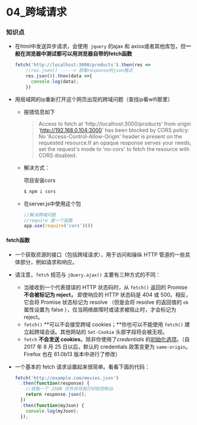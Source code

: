 # 04_跨域请求

### 知识点

- 在html中发送异步请求，会使用` jquery` 的ajax 和 axios或者其他库包，但**一般在浏览器中测试都可以用浏览器自带的fetch函数**

  ```js
  fetch('http://localhost:3000/products').then(res =>
      //res.json() -----> 获取response的json格式
      res.json()).then(data =>{
        console.log(data);
      })
  ```

- 用局域网的ip重新打开这个网页出现的跨域问题（查找ip看wifi那里）

  - 报错信息如下

    > Access to fetch at 'http://localhost:3000/products' from origin 'http://192.168.0.104:3000' has been blocked by CORS policy: No 'Access-Control-Allow-Origin' header is present on the requested resource.If an opaque response serves your needs, set the request's mode to 'no-cors' to fetch the resource with CORS disabled.
    
  - 解决方式：

    项目安装cors

    ```sh
    $ npm i cors
    ```

  - 在server.js中使用这个包
  
    ```js
    //解决跨域问题
    //require 是一个函数
    app.use(require('cors')())
    ```

#### fetch函数

- 一个获取资源的接口（包括跨域请求），用于访问和操纵 HTTP 管道的一些具体部分，例如请求和响应。

- 请注意，`fetch` 规范与 `jQuery.ajax()` 主要有三种方式的不同：

  - 当接收到一个代表错误的 HTTP 状态码时，从 `fetch()` 返回的 Promise **不会被标记为 reject，** 即使响应的 HTTP 状态码是 404 或 500。相反，它会将 Promise 状态标记为 resolve （但是会将 resolve 的返回值的 `ok` 属性设置为 false ），仅当网络故障时或请求被阻止时，才会标记为 reject。
  - `fetch()` **可以不会接受跨域 cookies；**你也可以不能使用 `fetch()` 建立起跨域会话。其他网站的 `Set-Cookie` 头部字段将会被无视。
  - `fetch` **不会发送 cookies**。除非你使用了*credentials* 的[初始化选项](https://developer.mozilla.org/zh-CN/docs/Web/API/WindowOrWorkerGlobalScope/fetch#Parameters)。（自 2017 年 8 月 25 日以后，默认的 credentials 政策变更为 `same-origin`。Firefox 也在 61.0b13 版本中进行了修改）

- 一个基本的 fetch 请求设置起来很简单。看看下面的代码：

  ```js
  fetch('http://example.com/movies.json')
    .then(function(response) {
      //获取一个 JSON 文件并将其打印到控制台
      return response.json();
    })
    .then(function(myJson) {
      console.log(myJson);
    });
  ```
  



